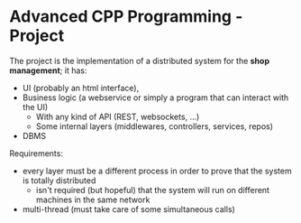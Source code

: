 # Advanced CPP Programming - Project

The project is the implementation of a distributed system for the **shop management**; it has:

* UI (probably an html interface), 
* Business logic (a webservice or simply a program that can interact with the UI)
    * With any kind of API (REST, websockets, ...)
    * Some internal layers (middlewares, controllers, services, repos)
* DBMS


Requirements:

* every layer must be a different process in order to prove that the system is totally distributed 
    * isn't required (but hopeful) that the system will run on different machines in the same network 
* multi-thread (must take care of some simultaneous calls)